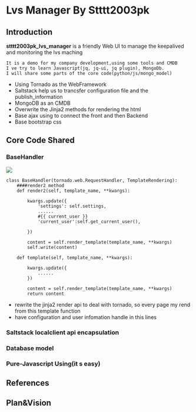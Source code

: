# Lvs Manager By Stttt2003pk

## Introduction

**stttt2003pk_lvs_manager** is a friendly Web UI to manage the keepalived and monitoring the lvs maching

```
It is a demo for my company development,using some tools and CMDB
I ve try to learn Javascript(jq, jq-ui, jq plugin), MongoDb.
I will share some parts of the core code(python/js/mongo_model)
```

* Using Tornado as the WebFramework
* Saltstack help us to trancsfer configuration file and the publish_information
* MongoDB as an CMDB
* Overwrite the Jinja2 methods for rendering the html
* Base ajax using to connect the front and then Backend
* Base bootstrap css

## Core Code Shared

### BaseHandler

![](https://raw.github.com/stttt2003pk/stttt2003pk_lvs_manager/master/screenshot/basehandler.png)

```
class BaseHandler(tornado.web.RequestHandler, TemplateRendering):
	####render2 method
	def render2(self, template_name, **kwargs):

		kwargs.update({
			'settings': self.settings,
			......
            #{{ current_user }}
			'current_user':self.get_current_user(),

		})

		content = self.render_template(template_name, **kwargs)
		self.write(content)

	def template(self, template_name, **kwargs):

		kwargs.update({
			......
		})

		content = self.render_template(template_name, **kwargs)
		return content
```

* rewrite the jinja2 render api to deal with tornado, so every page my rend from this template function
* have configuration and user infomation handle in this lines

### Saltstack localclient api encapsulation

### Database model

### Pure-Javascript Using(it s easy)

## References

## Plan&Vision